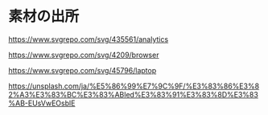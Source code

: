 # 素材の出所

<https://www.svgrepo.com/svg/435561/analytics>

<https://www.svgrepo.com/svg/4209/browser>

<https://www.svgrepo.com/svg/45796/laptop>

<https://unsplash.com/ja/%E5%86%99%E7%9C%9F/%E3%83%86%E3%82%A3%E3%83%BC%E3%83%ABled%E3%83%91%E3%83%8D%E3%83%AB-EUsVwEOsblE>
